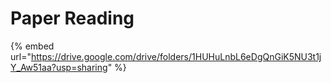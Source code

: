 # Paper Reading

{% embed url="https://drive.google.com/drive/folders/1HUHuLnbL6eDgQnGiK5NU3t1jY_Aw51aa?usp=sharing" %}

